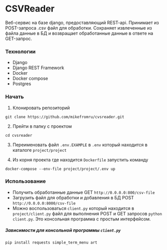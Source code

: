 # CSVReader
Веб-сервис на базе django, предоставляющий REST-api. Принимает из POST-запроса .csv файл для обработки. Сохраняет извлеченные из файла данные в БД и возвращает обработанные данные в ответе на GET-запрос.
### Технологии
- Django
- Django REST Framework
- Docker
- Docker compose
- Postgres
### Начать
1. Клонировать репозиторий
```
git clone https://github.com/mikefromru/cvsreader.git
```
2. Прейти в папку с проектом
```
cd cvsreader
```
3. Переименовать файл `.env.EXAMPLE` в `.env` который находится в каталоге `project/project`

4. Из корня проекта где находится `Dockerfile` запустить команду
```
docker-compose --env-file project/project/.env up 
```
### Использование
- Получить обработанные данные GET `http://0.0.0.0:800/csv-file`
- Загрузить файл для обработки и добавления в БД POST `http://0.0.0.0:8000/csv-file`
- Можно воспользоваться `client.py` который находится в `project/client.py` файл для выполнения POST и GET запросов `python client.py`. Это консольная программа с простым интерфейсом. 
##### Зависимости для консольной программы `client.py` 
```
pip install requests simple_term_menu art
```

